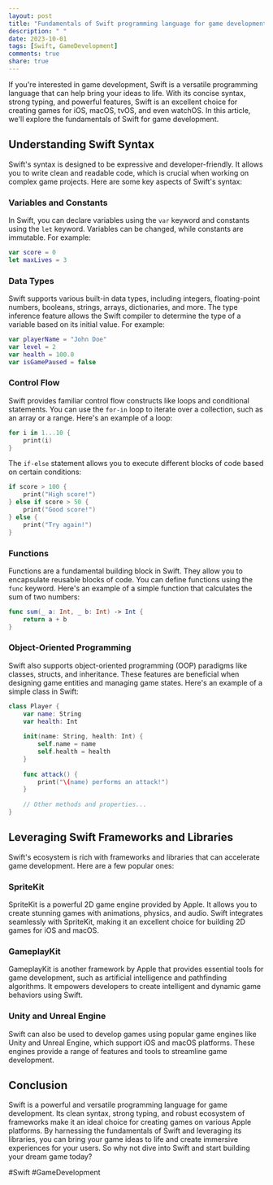 ```yaml
---
layout: post
title: "Fundamentals of Swift programming language for game development"
description: " "
date: 2023-10-01
tags: [Swift, GameDevelopment]
comments: true
share: true
---
```


If you're interested in game development, Swift is a versatile programming language that can help bring your ideas to life. With its concise syntax, strong typing, and powerful features, Swift is an excellent choice for creating games for iOS, macOS, tvOS, and even watchOS. In this article, we'll explore the fundamentals of Swift for game development.

## Understanding Swift Syntax

Swift's syntax is designed to be expressive and developer-friendly. It allows you to write clean and readable code, which is crucial when working on complex game projects. Here are some key aspects of Swift's syntax:

### Variables and Constants

In Swift, you can declare variables using the `var` keyword and constants using the `let` keyword. Variables can be changed, while constants are immutable. For example:

```swift
var score = 0
let maxLives = 3
```

### Data Types

Swift supports various built-in data types, including integers, floating-point numbers, booleans, strings, arrays, dictionaries, and more. The type inference feature allows the Swift compiler to determine the type of a variable based on its initial value. For example:

```swift
var playerName = "John Doe"
var level = 2
var health = 100.0
var isGamePaused = false
```

### Control Flow

Swift provides familiar control flow constructs like loops and conditional statements. You can use the `for-in` loop to iterate over a collection, such as an array or a range. Here's an example of a loop:

```swift
for i in 1...10 {
    print(i)
}
```

The `if-else` statement allows you to execute different blocks of code based on certain conditions:

```swift
if score > 100 {
    print("High score!")
} else if score > 50 {
    print("Good score!")
} else {
    print("Try again!")
}
```

### Functions

Functions are a fundamental building block in Swift. They allow you to encapsulate reusable blocks of code. You can define functions using the `func` keyword. Here's an example of a simple function that calculates the sum of two numbers:

```swift
func sum(_ a: Int, _ b: Int) -> Int {
    return a + b
}
```

### Object-Oriented Programming

Swift also supports object-oriented programming (OOP) paradigms like classes, structs, and inheritance. These features are beneficial when designing game entities and managing game states. Here's an example of a simple class in Swift:

```swift
class Player {
    var name: String
    var health: Int
    
    init(name: String, health: Int) {
        self.name = name
        self.health = health
    }
    
    func attack() {
        print("\(name) performs an attack!")
    }
    
    // Other methods and properties...
}
```

## Leveraging Swift Frameworks and Libraries

Swift's ecosystem is rich with frameworks and libraries that can accelerate game development. Here are a few popular ones:

### SpriteKit

SpriteKit is a powerful 2D game engine provided by Apple. It allows you to create stunning games with animations, physics, and audio. Swift integrates seamlessly with SpriteKit, making it an excellent choice for building 2D games for iOS and macOS.

### GameplayKit

GameplayKit is another framework by Apple that provides essential tools for game development, such as artificial intelligence and pathfinding algorithms. It empowers developers to create intelligent and dynamic game behaviors using Swift.

### Unity and Unreal Engine

Swift can also be used to develop games using popular game engines like Unity and Unreal Engine, which support iOS and macOS platforms. These engines provide a range of features and tools to streamline game development.

## Conclusion

Swift is a powerful and versatile programming language for game development. Its clean syntax, strong typing, and robust ecosystem of frameworks make it an ideal choice for creating games on various Apple platforms. By harnessing the fundamentals of Swift and leveraging its libraries, you can bring your game ideas to life and create immersive experiences for your users. So why not dive into Swift and start building your dream game today?

#Swift #GameDevelopment